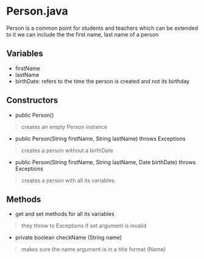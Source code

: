 # **Person.java**

Person is a common point for students and teachers which can be extended to it
we can include the the first name, last name of a person


## **Variables**

* firstName
* lastName
* birthDate: refers to the time the person is created and not its birthday


## **Constructors**

* public Person()

> creates an empty Person instance

* public Person(String firstName, String lastName) throws Exceptions

> creates a person without a birthDate

* public Person(String firstName, String lastName, Date birthDate) throws Exceptions

> creates a person with all its variables



## **Methods**

 
* get and set methods for all its variables 

> they throw to Exceptions if set argument is invalid

* private boolean checkName (String name) 

> makes sure the name argument is in a title format (Name)
